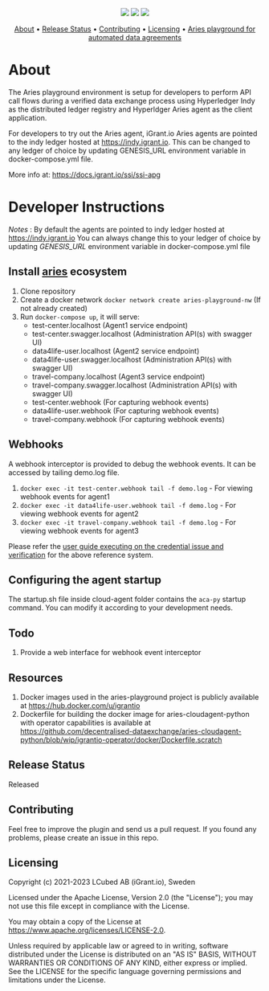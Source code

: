 <p align="center">
    <a href="/../../commits/" title="Last Commit"><img src="https://img.shields.io/github/last-commit/decentralised-dataexchange/automated-data-agreements?style=flat"></a>
    <a href="/../../issues" title="Open Issues"><img src="https://img.shields.io/github/issues/decentralised-dataexchange/automated-data-agreements?style=flat"></a>
    <a href="./LICENSE" title="License"><img src="https://img.shields.io/badge/License-Apache%202.0-green.svg?style=flat"></a>
</p>


<p align="center">
  <a href="#about">About</a> •
  <a href="#release-status">Release Status</a> •
  <a href="#contributing">Contributing</a> •
  <a href="#licensing">Licensing</a> •
  <a href="https://github.com/decentralised-dataexchange/aries-playground/blob/master/automated-data-agreement">Aries playground for automated data agreements</a> 
</p>

# About 

The Aries playground environment is setup for developers to perform API call flows during a verified data exchange process using Hyperledger Indy as the distributed ledger registry and Hyperldger Aries agent as the client application.

For developers to try out the Aries agent, iGrant.io Aries agents are pointed to the indy ledger hosted at https://indy.igrant.io. This can be changed to any ledger of choice by updating GENESIS_URL environment variable in docker-compose.yml file.

More info at: https://docs.igrant.io/ssi/ssi-apg

# Developer Instructions

*Notes* : By default the agents are pointed to indy ledger hosted at https://indy.igrant.io 
You can always change this to your ledger of choice by updating *GENESIS_URL* environment variable in docker-compose.yml file

## Install [aries](https://github.com/darkchylde/aries-playground) ecosystem
1. Clone repository
2. Create a docker network `docker network create aries-playground-nw` (If not already created)
3. Run `docker-compose up`, it will serve:
    * test-center.localhost (Agent1 service endpoint)
    * test-center.swagger.localhost (Administration API(s) with swagger UI)
    * data4life-user.localhost (Agent2 service endpoint)
    * data4life-user.swagger.localhost (Administration API(s) with swagger UI)
    * travel-company.localhost (Agent3 service endpoint)
    * travel-company.swagger.localhost (Administration API(s) with swagger UI)
    * test-center.webhook (For capturing webhook events)
    * data4life-user.webhook (For capturing webhook events)
    * travel-company.webhook (For capturing webhook events)

## Webhooks

A webhook interceptor is provided to debug the webhook events. It can be accessed by tailing demo.log file.

1. `docker exec -it test-center.webhook tail -f demo.log` - For viewing webhook events for agent1
2. `docker exec -it data4life-user.webhook tail -f demo.log` - For viewing webhook events for agent2
3. `docker exec -it travel-company.webhook tail -f demo.log` - For viewing webhook events for agent3

Please refer the [user guide executing on the credential issue and verification](https://github.com/decentralised-dataexchange/aries-playground/blob/master/credential-issue-and-verification-api-user-guide.md) for the above reference system.

## Configuring the agent startup

The startup.sh file inside cloud-agent folder contains the `aca-py` startup command. You can modify it according to your development needs.

## Todo

1. Provide a web interface for webhook event interceptor

## Resources

1. Docker images used in the aries-playground project is publicly available at https://hub.docker.com/u/igrantio
2. Dockerfile for building the docker image for aries-cloudagent-python with operator capabilities is available at https://github.com/decentralised-dataexchange/aries-cloudagent-python/blob/wip/igrantio-operator/docker/Dockerfile.scratch

## Release Status

Released

## Contributing

Feel free to improve the plugin and send us a pull request. If you found any problems, please create an issue in this repo.

## Licensing
Copyright (c) 2021-2023 LCubed AB (iGrant.io), Sweden

Licensed under the Apache License, Version 2.0 (the "License"); you may not use this file except in compliance with the License.

You may obtain a copy of the License at https://www.apache.org/licenses/LICENSE-2.0.

Unless required by applicable law or agreed to in writing, software distributed under the License is distributed on an "AS IS" BASIS, WITHOUT WARRANTIES OR CONDITIONS OF ANY KIND, either express or implied. See the LICENSE for the specific language governing permissions and limitations under the License.
